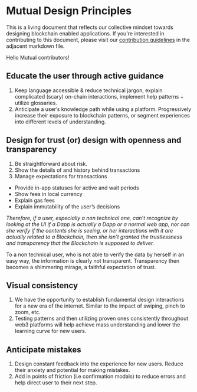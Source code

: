 # Mutual Design Principles
This is a living document that reflects our collective mindset towards designing blockchain enabled applications. If you're interested in contributing to this document, please visit our [contribution guidelines](./CONTRIBUTING.md) in the adjacent markdown file.

Hello Mutual contributors!

## Educate the user through active guidance
1. Keep language accessible & reduce technical jargon, explain complicated (scary) on-chain interactions, implement help patterns + utilize glossaries.
2. Anticipate a user’s knowledge path while using a platform. Progressively increase their exposure to blockchain patterns, or segment experiences into different levels of understanding.

## Design for trust (or) design with openness and transparency
1. Be straightforward about risk.
2. Show the details of and history behind transactions
3. Manage expectations for transactions
- Provide in-app statuses for active and wait periods 
- Show fees in local currency
- Explain gas fees
- Explain immutability of the user’s decisions
            
*Therefore, if a user, especially a non technical one, can’t recognize by looking at the UI if a Dapp is actually a Dapp or a normal web app, nor can she verify if the contents she is seeing, or her interactions with it are actually related to a Blockchain, then she isn’t granted the trustlessness and transparency that the Blockchain is supposed to deliver.*
            
To a non technical user, who is not able to verify the data by herself in an easy way, the information is clearly not transparent. Transparency then becomes a shimmering mirage, a faithful expectation of trust.
            
## Visual consistency
1. We have the opportunity to establish fundamental design interactions for a new era of the internet. Similar to the impact of swiping, pinch to zoom, etc. 
2. Testing patterns and then utilizing proven ones consistently throughout web3 platforms will help achieve mass understanding and lower the learning curve for new users.

## Anticipate mistakes
1. Design constant feedback into the experience for new users. Reduce their anxiety and potential for making mistakes.
2. Add in points of friction (i.e confirmation modals) to reduce errors and help direct user to their next step.
